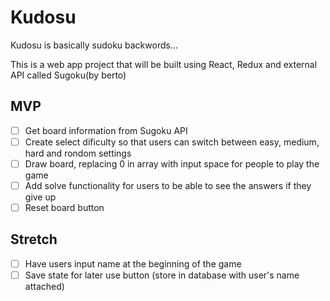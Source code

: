 # Kudosu

Kudosu is basically sudoku backwords...

This is a web app project that will be built using React, Redux and external API called Sugoku(by berto)

## MVP

- [ ] Get board information from Sugoku API
- [ ] Create select dificulty so that users can switch between easy, medium, hard and rondom settings
- [ ] Draw board, replacing 0 in array with input space for people to play the game
- [ ] Add solve functionality for users to be able to see the answers if they give up
- [ ] Reset board button

## Stretch

- [ ] Have users input name at the beginning of the game
- [ ] Save state for later use button (store in database with user's name attached)
